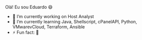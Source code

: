 Olá! Eu sou Eduardo 😄


- 🔭 I’m currently working on Host Analyst
- 🌱 I’m currently learning Java, Shellscript, cPanelAPI, Python, VMwarevCloud, Terraform, Ansible 
- ⚡ Fun fact: 🤔


